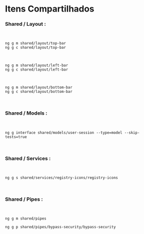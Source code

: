 # Itens Compartilhados

### Shared / Layout :

<br>

```
ng g m shared/layout/top-bar
ng g c shared/layout/top-bar
```

<br>

```
ng g m shared/layout/left-bar
ng g c shared/layout/left-bar
```

<br>

```
ng g m shared/layout/bottom-bar
ng g c shared/layout/bottom-bar
```

<br>

### Shared / Models :

<br>

```
ng g interface shared/models/user-session --type=model --skip-tests=true
```

<br>

### Shared / Services :

<br>

```
ng g s shared/services/registry-icons/registry-icons
```

<br>

### Shared / Pipes :

<br>

```
ng g m shared/pipes

ng g p shared/pipes/bypass-security/bypass-security
```

